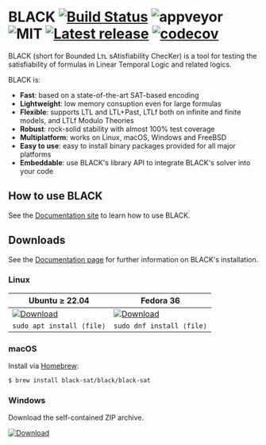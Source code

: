 # BLACK [![Build Status](https://api.cirrus-ci.com/github/black-sat/black.svg)](https://cirrus-ci.com/github/black-sat/black) ![appveyor](https://ci.appveyor.com/api/projects/status/github/black-sat/black?branch=master&svg=true) ![MIT](https://img.shields.io/badge/license-MIT-brightgreen) [![Latest release](https://badgen.net/github/release/black-sat/black)](https://github.com/black-sat/black/releases/tag/v0.10.3) [![codecov](https://codecov.io/gh/black-sat/black/branch/master/graph/badge.svg?token=ZETQF5NZ6X)](https://codecov.io/gh/black-sat/black)

BLACK (short for Bounded Lᴛʟ sAtisfiability ChecKer) is a tool for testing the
satisfiability of formulas in Linear Temporal Logic and related logics.

BLACK is:
* **Fast**: based on a state-of-the-art SAT-based encoding 
* **Lightweight**: low memory consuption even for large formulas
* **Flexible**: supports LTL and LTL+Past, LTLf both on infinite and finite models, and LTLf Modulo Theories
* **Robust**: rock-solid stability with almost 100% test coverage
* **Multiplatform**: works on Linux, macOS, Windows and FreeBSD
* **Easy to use**: easy to install binary packages provided for all major platforms
* **Embeddable**: use BLACK's library API to integrate BLACK's solver into your code

## How to use BLACK

See the [Documentation site][Doc] to learn how to use BLACK.

## Downloads

See the [Documentation page][Doc] for further information on BLACK's installation.

### Linux

| Ubuntu ≥ 22.04             | Fedora 36 |
|----------------------------|------------------------------|
| [![Download](https://badgen.net/badge/Download%20v0.10.3/.deb/green)][pkg.deb] | [![Download](https://badgen.net/badge/Download%20v0.10.3/.rpm/green)][pkg.rpm]   |
| `sudo apt install ⟨file⟩` | `sudo dnf install ⟨file⟩` |


### macOS

Install via [Homebrew][brew]:

```
$ brew install black-sat/black/black-sat
```

### Windows

Download the self-contained ZIP archive.

[![Download](https://badgen.net/badge/Download%20v0.10.3/.zip/green)][pkg.win]

[Doc]: https://www.black-sat.org
[brew]: https://brew.sh
[pkg.deb]: https://github.com/black-sat/black/releases/download/v0.10.3/black-sat-0.10.3-1.x86_64.deb
[pkg.rpm]: https://github.com/black-sat/black/releases/download/v0.10.3/black-sat-0.10.3-1.x86_64.rpm
[pkg.win]: https://github.com/black-sat/black/releases/download/v0.10.3/black-0.10.3-win-x64.zip